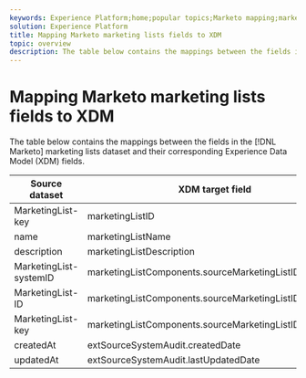 ```yaml
---
keywords: Experience Platform;home;popular topics;Marketo mapping;marketo mapping;Marking lists mapping;marketing lists mapping;
solution: Experience Platform
title: Mapping Marketo marketing lists fields to XDM
topic: overview
description: The table below contains the mappings between the fields in the Marketo marketing lists dataset and their corresponding XDM fields.
---
```


# Mapping Marketo marketing lists fields to XDM

The table below contains the mappings between the fields in the [!DNL Marketo] marketing lists dataset and their corresponding Experience Data Model (XDM) fields.

| Source dataset | XDM target field |
| -------------- | ---------------- |
| MarketingList-key | marketingListID |
| name | marketingListName |
| description | marketingListDescription |
| MarketingList-systemID | marketingListComponents.sourceMarketingListID.systemID |
| MarketingList-ID | marketingListComponents.sourceMarketingListID.ID |
| MarketingList-key | marketingListComponents.sourceMarketingListID.key |
| createdAt | extSourceSystemAudit.createdDate |
| updatedAt | extSourceSystemAudit.lastUpdatedDate |